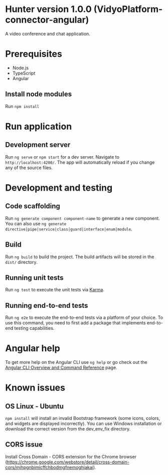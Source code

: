 # Hunter version 1.0.0 (VidyoPlatform-connector-angular)

A video conference and chat application.

# Prerequisites

- Node.js
- TypeScript
- Angular

## Install node modules

Run `npm install`

# Run application

## Development server

Run `ng serve` or `npm start` for a dev server. Navigate to `http://localhost:4200/`. The app will automatically reload if you change any of the source files.

# Development and testing

## Code scaffolding

Run `ng generate component component-name` to generate a new component. You can also use `ng generate directive|pipe|service|class|guard|interface|enum|module`.

## Build

Run `ng build` to build the project. The build artifacts will be stored in the `dist/` directory.

## Running unit tests

Run `ng test` to execute the unit tests via [Karma](https://karma-runner.github.io).

## Running end-to-end tests

Run `ng e2e` to execute the end-to-end tests via a platform of your choice. To use this command, you need to first add a package that implements end-to-end testing capabilities.

# Angular help

To get more help on the Angular CLI use `ng help` or go check out the [Angular CLI Overview and Command Reference](https://angular.io/cli) page.

# Known issues

## OS Linux - Ubuntu

`npm install` will install an invalid Bootstrap framework (some icons, colors, and widgets are displayed incorrectly). You can use Windows installation or download the correct version from the dev_env_fix directory.

## CORS issue

Install Cross Domain - CORS extension for the Chrome browser (https://chrome.google.com/webstore/detail/cross-domain-cors/mjhpgnbimicffchbodmgfnemoghjakai).
